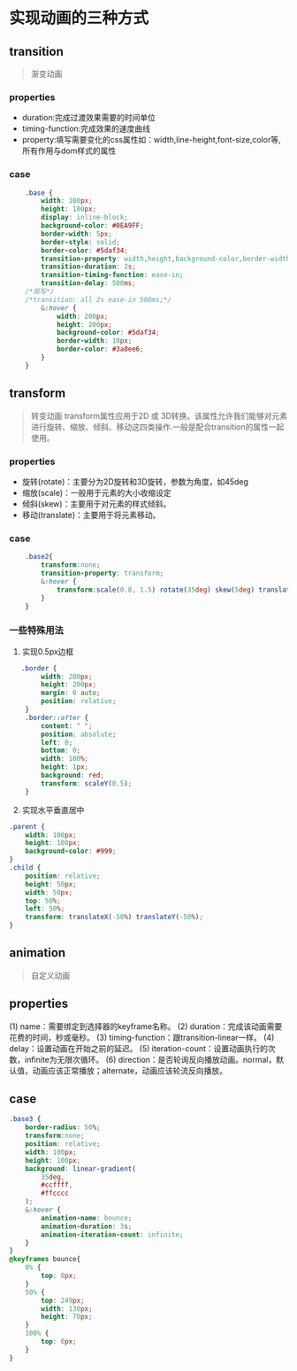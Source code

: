 # 实现动画的三种方式
## transition
> 渐变动画

### properties
- duration:完成过渡效果需要的时间单位
- timing-function:完成效果的速度曲线
- property:填写需要变化的css属性如：width,line-height,font-size,color等,所有作用与dom样式的属性

### case
```css
    .base {
        width: 100px;
        height: 100px;
        display: inline-block;
        background-color: #0EA9FF;
        border-width: 5px;
        border-style: solid;
        border-color: #5daf34;
        transition-property: width,height,background-color,border-width;
        transition-duration: 2s;
        transition-timing-function: ease-in;
        transition-delay: 500ms;
    /*简写*/
    /*transition: all 2s ease-in 500ms;*/
        &:hover {
            width: 200px;
            height: 200px;
            background-color: #5daf34;
            border-width: 10px;
            border-color: #3a8ee6;
        }
    }
```

## transform 
> 转变动画
> transform属性应用于2D 或 3D转换。该属性允许我们能够对元素进行旋转、缩放、倾斜、移动这四类操作.一般是配合transition的属性一起使用。

### properties
- 旋转(rotate)：主要分为2D旋转和3D旋转，参数为角度，如45deg
- 缩放(scale)：一般用于元素的大小收缩设定
- 倾斜(skew)：主要用于对元素的样式倾斜。
- 移动(translate)：主要用于将元素移动。

### case
```css
    .base2{
        transform:none;
        transition-property: transform;
        &:hover {
            transform:scale(0.8, 1.5) rotate(35deg) skew(5deg) translate(15px, 25px);
        }
    }
```

### 一些特殊用法
1. 实现0.5px边框
```css
   .border {
        width: 200px;
        height: 200px;
        margin: 0 auto;
        position: relative;
    }
    .border::after {
        content: " ";
        position: absolute;
        left: 0;
        bottom: 0;
        width: 100%;
        height: 1px;
        background: red;
        transform: scaleY(0.5);
    }
```

2. 实现水平垂直居中
```css
.parent {
    width: 100px;
    height: 100px;
    background-color: #999;
}
.child {
    position: relative;
    height: 50px;
    width: 50px;
    top: 50%;
    left: 50%;
    transform: translateX(-50%) translateY(-50%);
}
```
## animation
> 自定义动画

## properties
(1) name：需要绑定到选择器的keyframe名称。
(2) duration：完成该动画需要花费的时间，秒或毫秒。
(3) timing-function：跟transition-linear一样。
(4) delay：设置动画在开始之前的延迟。
(5) iteration-count：设置动画执行的次数，infinite为无限次循环。
(6) direction：是否轮询反向播放动画。normal，默认值，动画应该正常播放；alternate，动画应该轮流反向播放。

## case
```css
.base3 {
    border-radius: 50%;
    transform:none;
    position: relative;
    width: 100px;
    height: 100px;
    background: linear-gradient(
        35deg,
        #ccffff,
        #ffcccc
    );
    &:hover {
        animation-name: bounce;
        animation-duration: 3s;
        animation-iteration-count: infinite;
    }
}
@keyframes bounce{
    0% {
        top: 0px;
    }
    50% {
        top: 249px;
        width: 130px;
        height: 70px;
    }
    100% {
        top: 0px;
    }
}
```